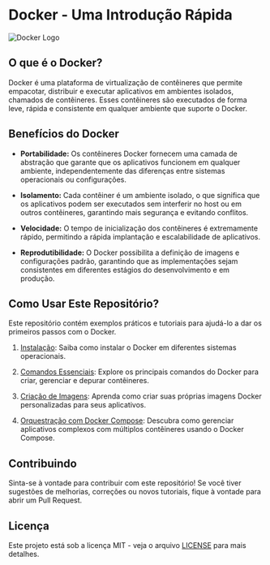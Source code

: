 # Docker - Uma Introdução Rápida

![Docker Logo](https://www.docker.com/sites/default/files/d8/2019-07/horizontal-logo-monochromatic-white.png)

## O que é o Docker?

Docker é uma plataforma de virtualização de contêineres que permite empacotar, distribuir e executar aplicativos em ambientes isolados, chamados de contêineres. Esses contêineres são executados de forma leve, rápida e consistente em qualquer ambiente que suporte o Docker.

## Benefícios do Docker

- **Portabilidade:** Os contêineres Docker fornecem uma camada de abstração que garante que os aplicativos funcionem em qualquer ambiente, independentemente das diferenças entre sistemas operacionais ou configurações.

- **Isolamento:** Cada contêiner é um ambiente isolado, o que significa que os aplicativos podem ser executados sem interferir no host ou em outros contêineres, garantindo mais segurança e evitando conflitos.

- **Velocidade:** O tempo de inicialização dos contêineres é extremamente rápido, permitindo a rápida implantação e escalabilidade de aplicativos.

- **Reprodutibilidade:** O Docker possibilita a definição de imagens e configurações padrão, garantindo que as implementações sejam consistentes em diferentes estágios do desenvolvimento e em produção.

## Como Usar Este Repositório?

Este repositório contém exemplos práticos e tutoriais para ajudá-lo a dar os primeiros passos com o Docker.

1. [Instalação](docs/installation.md): Saiba como instalar o Docker em diferentes sistemas operacionais.

2. [Comandos Essenciais](docs/commands.md): Explore os principais comandos do Docker para criar, gerenciar e depurar contêineres.

3. [Criação de Imagens](docs/building-images.md): Aprenda como criar suas próprias imagens Docker personalizadas para seus aplicativos.

4. [Orquestração com Docker Compose](docs/docker-compose.md): Descubra como gerenciar aplicativos complexos com múltiplos contêineres usando o Docker Compose.

## Contribuindo

Sinta-se à vontade para contribuir com este repositório! Se você tiver sugestões de melhorias, correções ou novos tutoriais, fique à vontade para abrir um Pull Request.

## Licença

Este projeto está sob a licença MIT - veja o arquivo [LICENSE](LICENSE) para mais detalhes.
